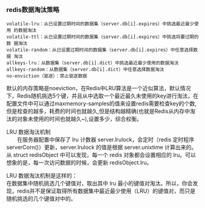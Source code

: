 ### redis数据淘汰策略
```
volatile-lru：从已设置过期时间的数据集（server.db[i].expires）中挑选最近最少使用 的数据淘汰
volatile-ttl：从已设置过期时间的数据集（server.db[i].expires）中挑选将要过期的数 据淘汰
volatile-random：从已设置过期时间的数据集（server.db[i].expires）中任意选择数据 淘汰
allkeys-lru：从数据集（server.db[i].dict）中挑选最近最少使用的数据淘汰
allkeys-random：从数据集（server.db[i].dict）中任意选择数据淘汰
no-enviction（驱逐）：禁止驱逐数据
```
默认的内存策略是noeviction，在Redis中LRU算法是一个近似算法，默认情况下，Redis随机挑选5个键，并且从中选取一个最近最久未使用的key进行淘汰，在配置文件中可以通过maxmemory-samples的值来设置redis需要检查key的个数,但是栓查的越多，耗费的时间也就越久,但是结构越精确(也就是Redis从内存中淘汰的对象未使用的时间也就越久~),设置多少，综合权衡。 </br>

LRU 数据淘汰机制 </br>
　　在服务器配置中保存了 lru 计数器 server.lrulock，会定时（redis 定时程序 serverCorn()）更新，server.lrulock 的值是根据 server.unixtime 计算出来的。 从 struct redisObject 中可以发现，每一个 redis 对象都会设置相应的 lru。可以想象的是，每一次访问数据的时候，会更新 redisObject.lru。 </br>

LRU 数据淘汰机制是这样的：　　</br>
在数据集中随机挑选几个键值对，取出其中 lru 最小的键值对淘汰。所以，你会发现，redis并不是保证取得所有数据集中最近最少使用（LRU）的键值对，而只是随机挑选的几个键值对中的。  </br>
